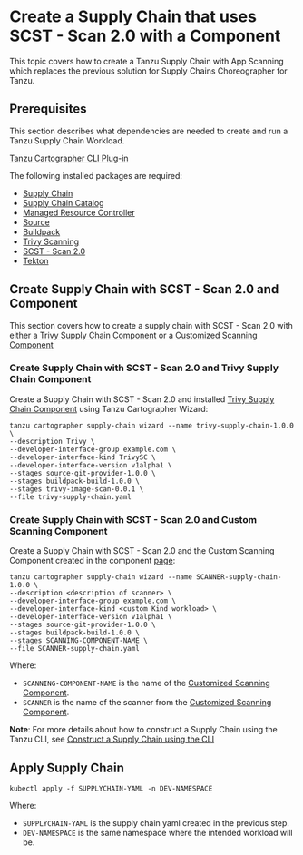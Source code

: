 # Create a Supply Chain that uses SCST - Scan 2.0 with a Component

This topic covers how to create a Tanzu Supply Chain with App Scanning which replaces the previous
solution for Supply Chains Choreographer for Tanzu.

## <a id="prerequisites"></a> Prerequisites

This section describes what dependencies are needed to create and run a Tanzu Supply Chain Workload.

[Tanzu Cartographer CLI Plug-in](../../install-tanzu-cli.hbs.md)

The following installed packages are required:

- [Supply Chain](../../supply-chain/platform-engineering/how-to/installing-supply-chain/about.hbs.md)
- [Supply Chain Catalog](../../supply-chain/platform-engineering/how-to/installing-supply-chain/about.hbs.md)
- [Managed Resource Controller](../../supply-chain/platform-engineering/how-to/installing-supply-chain/about.hbs.md)
- [Source](../../supply-chain/reference/catalog/about.hbs.md#source-git-provider)
- [Buildpack](../../supply-chain/reference/catalog/about.hbs.md#buildpack-build)
- [Trivy Scanning](../../supply-chain/reference/catalog/about.hbs.md#trivy-image-scan)
- [SCST - Scan 2.0](../install-app-scanning.hbs.md)
- [Tekton](../../tekton/install-tekton.hbs.md)

## <a id="supply-chain-scan-2.0"></a> Create Supply Chain with SCST - Scan 2.0 and Component

This section covers how to create a supply chain with SCST - Scan 2.0 with either a [Trivy Supply Chain Component](./setup-supply-chain-component.hbs.md#install-trivy-sc) or a [Customized Scanning Component](./setup-supply-chain-component.hbs.md#customize-scan-component)


### <a id="scan-2.0-and-trivy"></a> Create Supply Chain with SCST - Scan 2.0 and Trivy Supply Chain Component

Create a Supply Chain with SCST - Scan 2.0 and installed [Trivy Supply Chain Component](./setup-supply-chain-component.hbs.md#install-trivy-sc) using Tanzu Cartographer Wizard:

  ```console
  tanzu cartographer supply-chain wizard --name trivy-supply-chain-1.0.0 \
  --description Trivy \
  --developer-interface-group example.com \
  --developer-interface-kind TrivySC \
  --developer-interface-version v1alpha1 \
  --stages source-git-provider-1.0.0 \
  --stages buildpack-build-1.0.0 \
  --stages trivy-image-scan-0.0.1 \
  --file trivy-supply-chain.yaml
  ```

### <a id="scan-2.0-and-custom-scanning"></a> Create Supply Chain with SCST - Scan 2.0 and Custom Scanning Component

Create a Supply Chain with SCST - Scan 2.0 and the Custom Scanning Component created in the
component [page](./setup-supply-chain-component.hbs.md#customize-scan-component):

  ```console
  tanzu cartographer supply-chain wizard --name SCANNER-supply-chain-1.0.0 \
  --description <description of scanner> \
  --developer-interface-group example.com \
  --developer-interface-kind <custom Kind workload> \
  --developer-interface-version v1alpha1 \
  --stages source-git-provider-1.0.0 \
  --stages buildpack-build-1.0.0 \
  --stages SCANNING-COMPONENT-NAME \
  --file SCANNER-supply-chain.yaml
  ```

  Where:

  * `SCANNING-COMPONENT-NAME` is the name of the [Customized Scanning Component](./setup-supply-chain-component.hbs.md#customize-scan-component).
  * `SCANNER` is the name of the scanner from the [Customized Scanning Component](./setup-supply-chain-component.hbs.md#customize-scan-component).

**Note**: For more details about how to construct a Supply Chain using the Tanzu CLI, see [Construct a Supply Chain using the CLI](../../supply-chain/platform-engineering/how-to/supply-chain-authoring/construct-with-cli.hbs.md)

## <a id="apply-supply-chain"></a> Apply Supply Chain

  ```console
  kubectl apply -f SUPPLYCHAIN-YAML -n DEV-NAMESPACE
  ```

  Where:

  * `SUPPLYCHAIN-YAML` is the supply chain yaml created in the previous step.
  * `DEV-NAMESPACE` is the same namespace where the intended workload will be.
